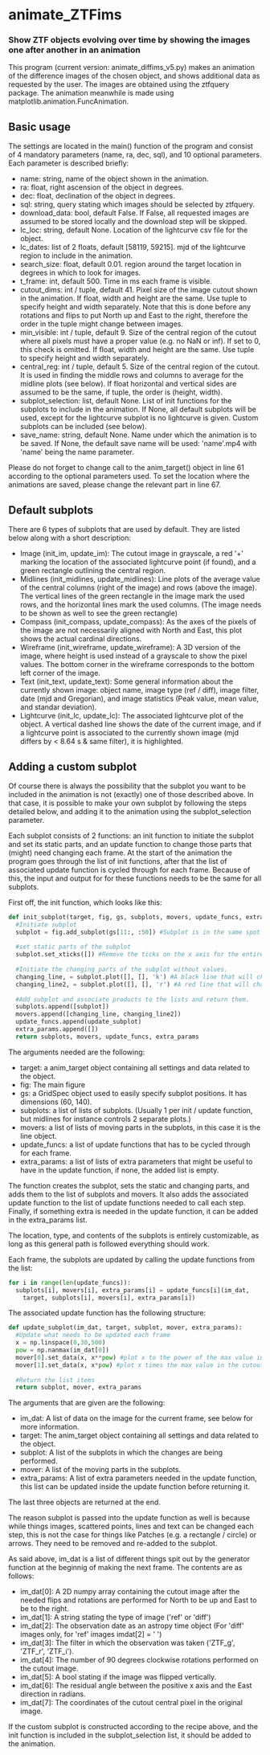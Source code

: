 # animate_ZTFims
### Show ZTF objects evolving over time by showing the images one after another in an animation

This program (current version: animate_diffims_v5.py) makes an animation of the difference images of the chosen object, and shows additional data as requested by the user. The images are obtained using the ztfquery package. The animation meanwhile is made using matplotlib.animation.FuncAnimation.

## Basic usage
The settings are located in the main() function of the program and consist of 4 mandatory parameters (name, ra, dec, sql), and 10 optional parameters. Each parameter is described briefly:

* name: string, name of the object shown in the animation.
* ra: float, right ascension of the object in degrees.
* dec: float, declination of the object in degrees.
* sql: string, query stating which images should be selected by ztfquery.
* download_data: bool, default False. If False, all requested images are assumed to be stored locally and the download step will be skipped.
* lc_loc: string, default None. Location of the lightcurve csv file for the object.
* lc_dates: list of 2 floats, default [58119, 59215]. mjd of the lightcurve region to include in the animation.
* search_size: float, default 0.01. region around the target location in degrees in which to look for images.
* t_frame: int, default 500. Time in ms each frame is visible.
* cutout_dims: int / tuple, default 41. Pixel size of the image cutout shown in the animation. If float, width and height are the same. Use tuple to specify height and width separately. Note that this is done before any rotations and flips to put North up and East to the right, therefore the order in the tuple might change between images.
* min_visible: int / tuple, default 9. Size of the central region of the cutout where all pixels must have a proper value (e.g. no NaN or inf). If set to 0, this check is omitted. If float, width and height are the same. Use tuple to specify height and width separately.
* central_reg: int / tuple, default 5. Size of the central region of the cutout. It is used in finding the middle rows and columns to average for the midline plots (see below). If float horizontal and vertical sides are assumed to be the same, if tuple, the order is (height, width).
* subplot_selection: list, default None. List of init functions for the subplots to include in the animation. If None, all default subplots will be used, except for the lightcurve subplot is no lightcurve is given. Custom subplots can be included (see below).
* save_name: string, default None. Name under which the animation is to be saved. If None, the default save name will be used: 'name'.mp4 with 'name' being the name parameter.

Please do not forget to change call to the anim_target() object in line 61 according to the optional parameters used. To set the location where the animations are saved, please change the relevant part in line 67.

## Default subplots
There are 6 types of subplots that are used by default. They are listed below along with a short description:

* Image (init_im, update_im): The cutout image in grayscale, a red '+' marking the location of the associated lightcurve point (if found), and a green rectangle outlining the central region.
* Midlines (init_midlines, update_midlines): Line plots of the average value of the central columns (right of the image) and rows (above the image). The vertical lines of the green rectangle in the image mark the used rows, and the horizontal lines mark the used columns. (The image needs to be shown as well to see the green rectangle)
* Compass (init_compass, update_compass): As the axes of the pixels of the image are not necessarily aligned with North and East, this plot shows the actual cardinal directions.
* Wireframe (init_wireframe, update_wireframe): A 3D version of the image, where height is used instead of a grayscale to show the pixel values. The bottom corner in the wireframe corresponds to the bottom left corner of the image.
* Text (init_text, update_text): Some general information about the currently shown image: object name, image type (ref / diff), image filter, date (mjd and Gregorian), and image statistics (Peak value, mean value, and standar deviation).
* Lightcurve (init_lc, update_lc): The associated lightcurve plot of the object. A vertical dashed line shows the date of the current image, and if a lightcurve point is associated to the currently shown image (mjd differs by < 8.64 s & same filter), it is highlighted.

## Adding a custom subplot
Of course there is always the possibility that the subplot you want to be included in the animation is not (exactly) one of those described above. In that case, it is possible to make your own subplot by following the steps detailed below, and adding it to the animation using the subplot_selection parameter.

Each subplot consists of 2 functions: an init function to initiate the subplot and set its static parts, and an update function to change those parts that (might) need changing each frame. At the start of the animation the program goes through the list of init functions, after that the list of associated update function is cycled through for each frame. Because of this, the input and output for for these functions needs to be the same for all subplots.

First off, the init function, which looks like this:
```python
def init_subplot(target, fig, gs, subplots, movers, update_funcs, extra_params):
  #Initiate subplot
  subplot = fig.add_subplot(gs[11:, :50]) #Subplot is in the same spot as the image.
  
  #set static parts of the subplot
  subplot.set_xticks([]) #Remove the ticks on the x axis for the entire animation
  
  #Initiate the changing parts of the subplot without values.
  changing_line, = subplot.plot([], [], 'k') #A black line that will change every frame
  changing_line2, = subplot.plot([], [], 'r') #A red line that will change every frame
  
  #Add subplot and associate products to the lists and return them.
  subplots.append([subplot])
  movers.append([changing_line, changing_line2])
  update_funcs.append(update_subplot)
  extra_params.append([])
  return subplots, movers, update_funcs, extra_params
```
The arguments needed are the following:
* target: a anim_target object containing all settings and data related to the object.
* fig: The main figure
* gs: a GridSpec object used to easily specify subplot positions. It has dimensions (60, 140).
* subplots: a list of lists of subplots. (Usually 1 per init / update function, but midlines for instance controls 2 separate plots.)
* movers: a list of lists of moving parts in the subplots, in this case it is the line object.
* update_funcs: a list of update functions that has to be cycled through for each frame.
* extra_params: a list of lists of extra parameters that might be useful to have in the update function, if none, the added list is empty.

The function creates the subplot, sets the static and changing parts, and adds them to the list of subplots and movers. It also adds the associated update function to the list of update functions needed to call each step. Finally, if something extra is needed in the update function, it can be added in the extra_params list.

The location, type, and contents of the subplots is entirely customizable, as long as this general path is followed everything should work.

Each frame, the subplots are updated by calling the update functions from the list:
```python
for i in range(len(update_funcs)):
  subplots[i], movers[i], extra_params[i] = update_funcs[i](im_dat,
    target, subplots[i], movers[i], extra_params[i])
```

The associated update function has the following structure:
```python
def update_subplot(im_dat, target, subplot, mover, extra_params):
  #Update what needs to be updated each frame
  x = np.linspace(0,30,500)
  pow = np.nanmax(im_dat[0])
  mover[0].set_data(x, x**pow) #plot x to the power of the max value in the cutout image in black (ignoring NaNs)
  mover[1].set_data(x, x*pow) #plot x times the max value in the cutout image in red (ignoring NaNs)
  
  #Return the list items
  return subplot, mover, extra_params
```
The arguments that are given are the following:
* im_dat: A list of data on the image for the current frame, see below for more information.
* target: The anim_target object containing all settings and data related to the object.
* subplot: A list of the subplots in which the changes are being performed.
* mover: A list of the moving parts in the subplots.
* extra_params: A list of extra parameters needed in the update function, this list can be updated inside the update function before returning it.

The last three objects are returned at the end.

The reason subplot is passed into the update function as well is because while things images, scattered points, lines and text can be changed each step, this is not the case for things like Patches (e.g. a rectangle / circle) or arrows. They need to be removed and re-added to the subplot.

As said above, im_dat is a list of different things spit out by the generator function at the beginnig of making the next frame. The contents are as follows:
* im_dat[0]: A 2D numpy array containing the cutout image after the needed flips and rotations are performed for North to be up and East to be to the right.
* im_dat[1]: A string stating the type of image ('ref' or 'diff')
* im_dat[2]: The observation date as an astropy time object (For 'diff' images only, for 'ref' images imdat[2] = ' ')
* im_dat[3]: The filter in which the observation was taken ('ZTF_g', 'ZTF_r', 'ZTF_i').
* im_dat[4]: The number of 90 degrees clockwise rotations performed on the cutout image.
* im_dat[5]: A bool stating if the image was flipped vertically.
* im_dat[6]: The residual angle between the positive x axis and the East direction in radians.
* im_dat[7]: The coordinates of the cutout central pixel in the original image.

If the custom subplot is constructed according to the recipe above, and the init function is included in the subplot_selection list, it should be added to the animation.
